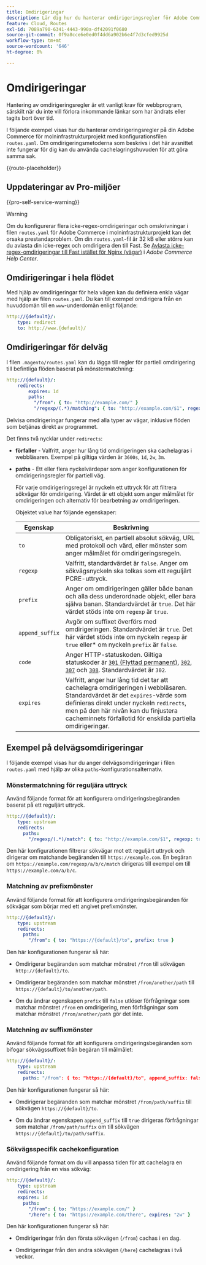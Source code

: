 ```yaml
---
title: Omdirigeringar
description: Lär dig hur du hanterar omdirigeringsregler för Adobe Commerce i molninfrastrukturprojekt.
feature: Cloud, Routes
exl-id: 7089a790-6341-4443-990a-df42091f0680
source-git-commit: 0f9a8cce6e0ed0f4dd6a902b6e4f7d3cfed9925d
workflow-type: tm+mt
source-wordcount: '646'
ht-degree: 0%

---
```


# Omdirigeringar

Hantering av omdirigeringsregler är ett vanligt krav för webbprogram, särskilt när du inte vill förlora inkommande länkar som har ändrats eller tagits bort över tid.

I följande exempel visas hur du hanterar omdirigeringsregler på din Adobe Commerce för molninfrastrukturprojekt med konfigurationsfilen `routes.yaml`. Om omdirigeringsmetoderna som beskrivs i det här avsnittet inte fungerar för dig kan du använda cachelagringshuvuden för att göra samma sak.

{{route-placeholder}}

## Uppdateringar av Pro-miljöer

{{pro-self-service-warning}}

>[!WARNING]
>
>Om du konfigurerar flera icke-regex-omdirigeringar och omskrivningar i filen `routes.yaml` för Adobe Commerce i molninfrastrukturprojekt kan det orsaka prestandaproblem. Om din `routes.yaml`-fil är 32 kB eller större kan du avlasta din icke-regex och omdirigera den till Fast. Se [Avlasta icke-regex-omdirigeringar till Fast istället för Nginx (vägar)](https://experienceleague.adobe.com/docs/commerce-knowledge-base/kb/troubleshooting/miscellaneous/offload-non-regex-redirects-to-fastly-instead-of-nginx-routes.html) i _Adobe Commerce Help Center_.

## Omdirigeringar i hela flödet

Med hjälp av omdirigeringar för hela vägen kan du definiera enkla vägar med hjälp av filen `routes.yaml`. Du kan till exempel omdirigera från en huvuddomän till en `www`-underdomän enligt följande:

```yaml
http://{default}/:
    type: redirect
    to: http://www.{default}/
```

## Omdirigeringar för delväg

I filen `.magento/routes.yaml` kan du lägga till regler för partiell omdirigering till befintliga flöden baserat på mönstermatchning:

```yaml
http://{default}/:
    redirects:
        expires: 1d
        paths:
          "/from": { to: "http://example.com/" }
          "/regexp/(.*)/matching": { to: "http://example.com/$1", regexp: true }
```

Delvisa omdirigeringar fungerar med alla typer av vägar, inklusive flöden som betjänas direkt av programmet.

Det finns två nycklar under `redirects`:

- **förfaller** - Valfritt, anger hur lång tid omdirigeringen ska cachelagras i webbläsaren. Exempel på giltiga värden är `3600s`, `1d`, `2w`, `3m`.

- **paths** - Ett eller flera nyckelvärdepar som anger konfigurationen för omdirigeringsregler för partiell väg.

  För varje omdirigeringsregel är nyckeln ett uttryck för att filtrera sökvägar för omdirigering. Värdet är ett objekt som anger målmålet för omdirigeringen och alternativ för bearbetning av omdirigeringen.

  Objektet value har följande egenskaper:

  | Egenskap | Beskrivning |
  | ---------- | ----------- |
  | `to` | Obligatoriskt, en partiell absolut sökväg, URL med protokoll och värd, eller mönster som anger målmålet för omdirigeringsregeln. |
  | `regexp` | Valfritt, standardvärdet är `false`. Anger om sökvägsnyckeln ska tolkas som ett reguljärt PCRE-uttryck. |
  | `prefix` | Anger om omdirigeringen gäller både banan och alla dess underordnade objekt, eller bara själva banan. Standardvärdet är `true`. Det här värdet stöds inte om `regexp` är `true`. |
  | `append_suffix` | Avgör om suffixet överförs med omdirigeringen. Standardvärdet är `true`. Det här värdet stöds inte om nyckeln `regexp` är `true` eller* om nyckeln `prefix` är `false`. |
  | `code` | Anger HTTP-statuskoden. Giltiga statuskoder är [`301` (Flyttad permanent)](https://www.w3.org/Protocols/rfc2616/rfc2616-sec10.html#sec10.3.2), [`302`](https://www.w3.org/Protocols/rfc2616/rfc2616-sec10.html#sec10.3.3), [`307`](https://www.w3.org/Protocols/rfc2616/rfc2616-sec10.html#sec10.3.8) och [`308`](https://www.rfc-editor.org/rfc/rfc7238). Standardvärdet är `302`. |
  | `expires` | Valfritt, anger hur lång tid det tar att cachelagra omdirigeringen i webbläsaren. Standardvärdet är det `expires`-värde som definieras direkt under nyckeln `redirects`, men på den här nivån kan du finjustera cacheminnets förfallotid för enskilda partiella omdirigeringar. |

## Exempel på delvägsomdirigeringar

I följande exempel visas hur du anger delvägsomdirigeringar i filen `routes.yaml` med hjälp av olika `paths`-konfigurationsalternativ.

### Mönstermatchning för reguljära uttryck

Använd följande format för att konfigurera omdirigeringsbegäranden baserat på ett reguljärt uttryck.

```yaml
http://{default}/:
    type: upstream
    redirects:
      paths:
        "/regexp/(.*)/match": { to: "http://example.com/$1", regexp: true }
```

Den här konfigurationen filtrerar sökvägar mot ett reguljärt uttryck och dirigerar om matchande begäranden till `https://example.com`. En begäran om `https://example.com/regexp/a/b/c/match` dirigeras till exempel om till `https://example.com/a/b/c`.

### Matchning av prefixmönster

Använd följande format för att konfigurera omdirigeringsbegäranden för sökvägar som börjar med ett angivet prefixmönster.

```yaml
http://{default}/:
    type: upstream
    redirects:
      paths:
        "/from": { to: "https://{default}/to", prefix: true }
```

Den här konfigurationen fungerar så här:

- Omdirigerar begäranden som matchar mönstret `/from` till sökvägen `http://{default}/to`.

- Omdirigerar begäranden som matchar mönstret `/from/another/path` till `https://{default}/to/another/path`.

- Om du ändrar egenskapen `prefix` till `false` utlöser förfrågningar som matchar mönstret `/from` en omdirigering, men förfrågningar som matchar mönstret `/from/another/path` gör det inte.

### Matchning av suffixmönster

Använd följande format för att konfigurera omdirigeringsbegäranden som bifogar sökvägssuffixet från begäran till målmålet:

```yaml
http://{default}/:
    type: upstream
    redirects:
      paths: "/from": { to: "https://{default}/to", append_suffix: false }
```

Den här konfigurationen fungerar så här:

- Omdirigerar begäranden som matchar mönstret `/from/path/suffix` till sökvägen `https://{default}/to`.

- Om du ändrar egenskapen `append_suffix` till `true` dirigeras förfrågningar som matchar `/from/path/suffix` om till sökvägen `https://{default}/to/path/suffix`.

### Sökvägsspecifik cachekonfiguration

Använd följande format om du vill anpassa tiden för att cachelagra en omdirigering från en viss sökväg:

```yaml
http://{default}/:
    type: upstream
    redirects:
    expires: 1d
      paths:
        "/from": { to: "https://example.com/" }
        "/here": { to: "https://example.com/there", expires: "2w" }
```

Den här konfigurationen fungerar så här:

- Omdirigeringar från den första sökvägen (`/from`) cachas i en dag.

- Omdirigeringar från den andra sökvägen (`/here`) cachelagras i två veckor.

